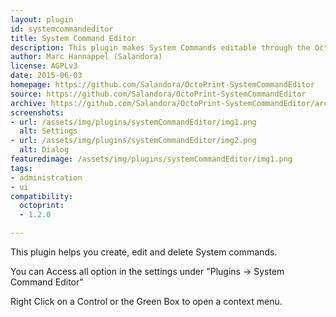 ```yaml
---
layout: plugin
id: systemcommandeditor
title: System Command Editor
description: This plugin makes System Commands editable through the OctoPrint WebUI
author: Marc Hannappel (Salandora)
license: AGPLv3
date: 2015-06-03
homepage: https://github.com/Salandora/OctoPrint-SystemCommandEditor
source: https://github.com/Salandora/OctoPrint-SystemCommandEditor
archive: https://github.com/Salandora/OctoPrint-SystemCommandEditor/archive/master.zip
screenshots:
- url: /assets/img/plugins/systemCommandEditor/img1.png
  alt: Settings
- url: /assets/img/plugins/systemCommandEditor/img2.png
  alt: Dialog
featuredimage: /assets/img/plugins/systemCommandEditor/img1.png
tags:
- administration
- ui
compatibility:
  octoprint:
  - 1.2.0

---
```

    
This plugin helps you create, edit and delete System commands. 

You can Access all option in the settings under "Plugins -> System Command Editor"

Right Click on a Control or the Green Box to open a context menu.

